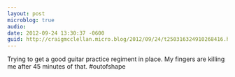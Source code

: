 ```yaml
---
layout: post
microblog: true
audio: 
date: 2012-09-24 13:30:37 -0600
guid: http://craigmcclellan.micro.blog/2012/09/24/t250316324910268416.html
---
```

Trying to get a good guitar practice regiment in place. My fingers are killing me after 45 minutes of that. #outofshape
